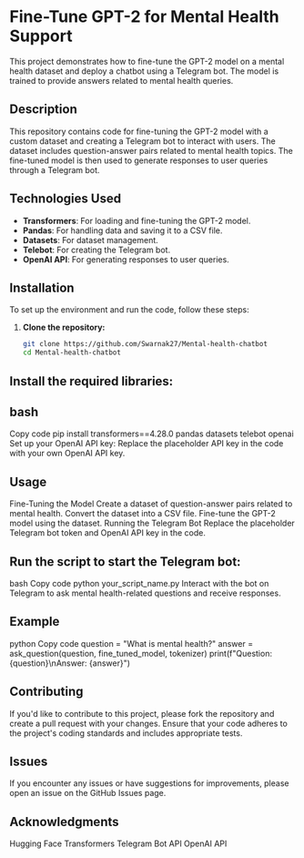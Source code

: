 # Fine-Tune GPT-2 for Mental Health Support

This project demonstrates how to fine-tune the GPT-2 model on a mental health dataset and deploy a chatbot using a Telegram bot. The model is trained to provide answers related to mental health queries.

## Description

This repository contains code for fine-tuning the GPT-2 model with a custom dataset and creating a Telegram bot to interact with users. The dataset includes question-answer pairs related to mental health topics. The fine-tuned model is then used to generate responses to user queries through a Telegram bot.

## Technologies Used

- **Transformers**: For loading and fine-tuning the GPT-2 model.
- **Pandas**: For handling data and saving it to a CSV file.
- **Datasets**: For dataset management.
- **Telebot**: For creating the Telegram bot.
- **OpenAI API**: For generating responses to user queries.

## Installation

To set up the environment and run the code, follow these steps:

1. **Clone the repository:**
   ```bash
   git clone https://github.com/Swarnak27/Mental-health-chatbot
   cd Mental-health-chatbot

## Install the required libraries:

## bash
Copy code
pip install transformers==4.28.0 pandas datasets telebot openai
Set up your OpenAI API key:
Replace the placeholder API key in the code with your own OpenAI API key.

## Usage
Fine-Tuning the Model
Create a dataset of question-answer pairs related to mental health.
Convert the dataset into a CSV file.
Fine-tune the GPT-2 model using the dataset.
Running the Telegram Bot
Replace the placeholder Telegram bot token and OpenAI API key in the code.

## Run the script to start the Telegram bot:

bash
Copy code
python your_script_name.py
Interact with the bot on Telegram to ask mental health-related questions and receive responses.

## Example
python
Copy code
question = "What is mental health?"
answer = ask_question(question, fine_tuned_model, tokenizer)
print(f"Question: {question}\nAnswer: {answer}")

## Contributing
If you'd like to contribute to this project, please fork the repository and create a pull request with your changes. Ensure that your code adheres to the project's coding standards and includes appropriate tests.

## Issues
If you encounter any issues or have suggestions for improvements, please open an issue on the GitHub Issues page.

## Acknowledgments
Hugging Face Transformers
Telegram Bot API
OpenAI API
